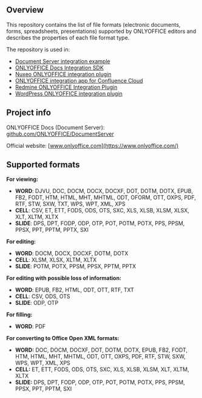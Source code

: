 ﻿## Overview

This repository contains the list of file formats (electronic documents, forms, spreadsheets, presentations) supported by ONLYOFFICE editors and describes the properties of each file format type.

The repository is used in:

- [Document Server integration example](https://github.com/ONLYOFFICE/document-server-integration)
- [ONLYOFFICE Docs Integration SDK](https://github.com/ONLYOFFICE/docs-integration-sdk-java)
- [Nuxeo ONLYOFFICE integration plugin](https://github.com/ONLYOFFICE/onlyoffice-nuxeo)
- [ONLYOFFICE integration app for Confluence Cloud](https://github.com/ONLYOFFICE/onlyoffice-confluence-cloud)
- [Redmine ONLYOFFICE Integration Plugin](https://github.com/ONLYOFFICE/onlyoffice-redmine)
- [WordPress ONLYOFFICE integration plugin](https://github.com/ONLYOFFICE/onlyoffice-wordpress)

## Project info

ONLYOFFICE Docs (Document Server): [github.com/ONLYOFFICE/DocumentServer](https://github.com/ONLYOFFICE/DocumentServer)

Official website: [www.onlyoffice.com](https://www.onlyoffice.com/)

## Supported formats

**For viewing:**

- **WORD**: DJVU, DOC, DOCM, DOCX, DOCXF, DOT, DOTM, DOTX, EPUB, FB2, FODT, HTM, HTML, MHT, MHTML, ODT, OFORM, OTT, OXPS, PDF, RTF, STW, SXW, TXT, WPS, WPT, XML, XPS
- **CELL**: CSV, ET, ETT, FODS, ODS, OTS, SXC, XLS, XLSB, XLSM, XLSX, XLT, XLTM, XLTX
- **SLIDE**: DPS, DPT, FODP, ODP, OTP, POT, POTM, POTX, PPS, PPSM, PPSX, PPT, PPTM, PPTX, SXI

**For editing:**

- **WORD**: DOCM, DOCX, DOCXF, DOTM, DOTX
- **CELL**: XLSM, XLSX, XLTM, XLTX
- **SLIDE**: POTM, POTX, PPSM, PPSX, PPTM, PPTX

**For editing with possible loss of information:**

- **WORD**: EPUB, FB2, HTML, ODT, OTT, RTF, TXT
- **CELL**: CSV, ODS, OTS
- **SLIDE**: ODP, OTP

**For filling:**

- **WORD**: PDF

**For converting to Office Open XML formats:**

- **WORD:** DOC, DOCM, DOCXF, DOT, DOTM, DOTX, EPUB, FB2, FODT, HTM, HTML, MHT, MHTML, ODT, OTT, OXPS, PDF, RTF, STW, SXW, WPS, WPT, XML, XPS
- **CELL:** ET, ETT, FODS, ODS, OTS, SXC, XLS, XLSB, XLSM, XLT, XLTM, XLTX
- **SLIDE:** DPS, DPT, FODP, ODP, OTP, POT, POTM, POTX, PPS, PPSM, PPSX, PPT, PPTM, SXI
